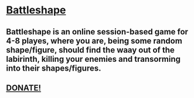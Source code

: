 # [Battleshape](http://battleshape.me)
## Battleshape is an online session-based game for 4-8 playes, where you are, being some random shape/figure, should find the waay out of the labirinth, killing your enemies and transorming into their shapes/figures.


## [DONATE!](paypal.me/eserdyuk)
